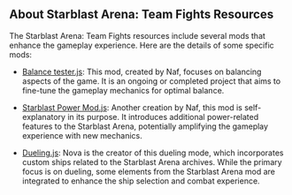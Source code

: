 ## About Starblast Arena: Team Fights Resources
The Starblast Arena: Team Fights resources include several mods that enhance the gameplay experience. Here are the details of some specific mods:

* [Balance tester.js](https://raw.githubusercontent.com/W0lfan/Starblast-Arena/main/archives/ressources/Balance%20tester.js): This mod, created by Naf, focuses on balancing aspects of the game. It is an ongoing or completed project that aims to fine-tune the gameplay mechanics for optimal balance.

* [Starblast Power Mod.js](https://raw.githubusercontent.com/W0lfan/Starblast-Arena/main/archives/ressources/Starblast%20Power%20Mod.js): Another creation by Naf, this mod is self-explanatory in its purpose. It introduces additional power-related features to the Starblast Arena, potentially amplifying the gameplay experience with new mechanics.

* [Dueling.js](https://raw.githubusercontent.com/W0lfan/Starblast-Arena/main/archives/ressources/Dueling.js): Nova is the creator of this dueling mode, which incorporates custom ships related to the Starblast Arena archives. While the primary focus is on dueling, some elements from the Starblast Arena mod are integrated to enhance the ship selection and combat experience.
